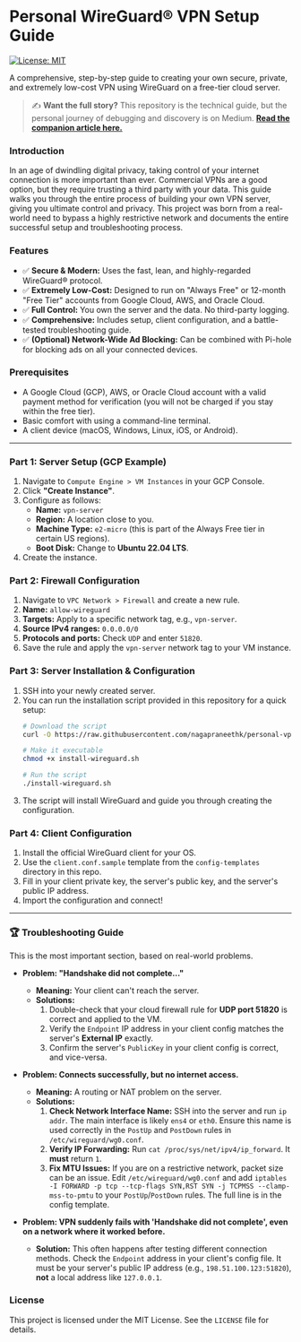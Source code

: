 # Personal WireGuard® VPN Setup Guide

[![License: MIT](https://img.shields.io/badge/License-MIT-yellow.svg)](https://opensource.org/licenses/MIT)

A comprehensive, step-by-step guide to creating your own secure, private, and extremely low-cost VPN using WireGuard on a free-tier cloud server.
> ✍️ **Want the full story?** This repository is the technical guide, but the personal journey of debugging and discovery is on Medium. **[Read the companion article here.](https://medium.com/@nagapraneethk/my-college-firewall-blocked-everything-so-i-built-my-own-global-vpn-for-free-8a6425be888a)**
### Introduction
In an age of dwindling digital privacy, taking control of your internet connection is more important than ever. Commercial VPNs are a good option, but they require trusting a third party with your data. This guide walks you through the entire process of building your own VPN server, giving you ultimate control and privacy. This project was born from a real-world need to bypass a highly restrictive network and documents the entire successful setup and troubleshooting process.

### Features
- ✅ **Secure & Modern:** Uses the fast, lean, and highly-regarded WireGuard® protocol.
- ✅ **Extremely Low-Cost:** Designed to run on "Always Free" or 12-month "Free Tier" accounts from Google Cloud, AWS, and Oracle Cloud.
- ✅ **Full Control:** You own the server and the data. No third-party logging.
- ✅ **Comprehensive:** Includes setup, client configuration, and a battle-tested troubleshooting guide.
- ✅ **(Optional) Network-Wide Ad Blocking:** Can be combined with Pi-hole for blocking ads on all your connected devices.

### Prerequisites
- A Google Cloud (GCP), AWS, or Oracle Cloud account with a valid payment method for verification (you will not be charged if you stay within the free tier).
- Basic comfort with using a command-line terminal.
- A client device (macOS, Windows, Linux, iOS, or Android).

---

### Part 1: Server Setup (GCP Example)
1.  Navigate to `Compute Engine > VM Instances` in your GCP Console.
2.  Click **"Create Instance"**.
3.  Configure as follows:
    - **Name:** `vpn-server`
    - **Region:** A location close to you.
    - **Machine Type:** `e2-micro` (this is part of the Always Free tier in certain US regions).
    - **Boot Disk:** Change to **Ubuntu 22.04 LTS**.
4.  Create the instance.

### Part 2: Firewall Configuration
1.  Navigate to `VPC Network > Firewall` and create a new rule.
2.  **Name:** `allow-wireguard`
3.  **Targets:** Apply to a specific network tag, e.g., `vpn-server`.
4.  **Source IPv4 ranges:** `0.0.0.0/0`
5.  **Protocols and ports:** Check `UDP` and enter `51820`.
6.  Save the rule and apply the `vpn-server` network tag to your VM instance.

### Part 3: Server Installation & Configuration
1.  SSH into your newly created server.
2.  You can run the installation script provided in this repository for a quick setup:
    ```bash
    # Download the script
    curl -O https://raw.githubusercontent.com/nagapraneethk/personal-vpn-guide/main/scripts/install-wireguard.sh

    # Make it executable
    chmod +x install-wireguard.sh

    # Run the script
    ./install-wireguard.sh
    ```
3.  The script will install WireGuard and guide you through creating the configuration.

### Part 4: Client Configuration
1.  Install the official WireGuard client for your OS.
2.  Use the `client.conf.sample` template from the `config-templates` directory in this repo.
3.  Fill in your client private key, the server's public key, and the server's public IP address.
4.  Import the configuration and connect!

---

### 🏆 Troubleshooting Guide
This is the most important section, based on real-world problems.

* **Problem: "Handshake did not complete..."**
    * **Meaning:** Your client can't reach the server.
    * **Solutions:**
        1.  Double-check that your cloud firewall rule for **UDP port 51820** is correct and applied to the VM.
        2.  Verify the `Endpoint` IP address in your client config matches the server's **External IP** exactly.
        3.  Confirm the server's `PublicKey` in your client config is correct, and vice-versa.

* **Problem: Connects successfully, but no internet access.**
    * **Meaning:** A routing or NAT problem on the server.
    * **Solutions:**
        1.  **Check Network Interface Name:** SSH into the server and run `ip addr`. The main interface is likely `ens4` or `eth0`. Ensure this name is used correctly in the `PostUp` and `PostDown` rules in `/etc/wireguard/wg0.conf`.
        2.  **Verify IP Forwarding:** Run `cat /proc/sys/net/ipv4/ip_forward`. It **must** return `1`.
        3.  **Fix MTU Issues:** If you are on a restrictive network, packet size can be an issue. Edit `/etc/wireguard/wg0.conf` and add `iptables -I FORWARD -p tcp --tcp-flags SYN,RST SYN -j TCPMSS --clamp-mss-to-pmtu` to your `PostUp`/`PostDown` rules. The full line is in the config template.
* **Problem: VPN suddenly fails with 'Handshake did not complete', even on a network where it worked before.**
    * **Solution:** This often happens after testing different connection methods. Check the `Endpoint` address in your client's config file. It must be your server's public IP address (e.g., `198.51.100.123:51820`), **not** a local address like `127.0.0.1`.

### License
This project is licensed under the MIT License. See the `LICENSE` file for details.